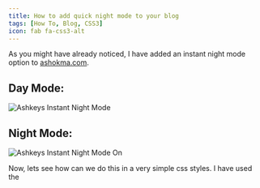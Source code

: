 ```yaml
---
title: How to add quick night mode to your blog
tags: [How To, Blog, CSS3]
icon: fab fa-css3-alt
---
```


As you might have already noticed, I have added an instant night mode option to [ashokma.com](ashokma.com).

## Day Mode:

![Ashkeys Instant Night Mode](./ashkeys-instant-nightmode.png 'Ashkeys Instant Night Mode')

## Night Mode:

![Ashkeys Instant Night Mode On](./ashkeys-instant-nightmode-on.png 'Ashkeys Instant Night Mode On')

Now, lets see how can we do this in a very simple css styles. I have used the
